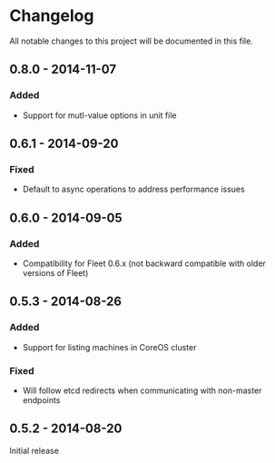# Changelog
All notable changes to this project will be documented in this file.

0.8.0 - 2014-11-07
------------------

### Added
- Support for mutl-value options in unit file

0.6.1 - 2014-09-20
------------------

### Fixed
- Default to async operations to address performance issues

0.6.0 - 2014-09-05
------------------

### Added
- Compatibility for Fleet 0.6.x (not backward compatible with older versions of Fleet)

0.5.3 - 2014-08-26
------------------

### Added
- Support for listing machines in CoreOS cluster

### Fixed
- Will follow etcd redirects when communicating with non-master endpoints

0.5.2 - 2014-08-20
------------------

Initial release
